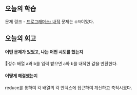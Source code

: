 ## 오늘의 학습
문제 링크 - [프로그래머스: 내적](https://school.programmers.co.kr/learn/courses/30/lessons/70128?language=javascript)
문제는 `수학`이었다.


## 오늘의 회고
#### 어떤 문제가 있었고, 나는 어떤 시도를 했는지
정수 배열 a와 b를 입력 받으면 a와 b를 내적한 값을 반환한다.

#### 어떻게 해결했는지
reduce를 통하여 각 배열의 각 인덱스에 접근하여 계산하고 축적시켰다.
